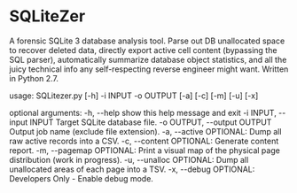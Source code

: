 SQLiteZer
=========

A forensic SQLite 3 database analysis tool. Parse out DB unallocated space to recover deleted data, directly export active cell content (bypassing the SQL parser), automatically summarize database object statistics, and all the juicy technical info any self-respecting reverse engineer might want. Written in Python 2.7.

usage: SQLitezer.py [-h] -i INPUT -o OUTPUT [-a] [-c] [-m] [-u] [-x]

optional arguments:
  -h, --help            show this help message and exit
  -i INPUT, --input INPUT
                        Target SQLite database file.
  -o OUTPUT, --output OUTPUT
                        Output job name (exclude file extension).
  -a, --active          OPTIONAL: Dump all raw active records into a CSV.
  -c, --content         OPTIONAL: Generate content report.
  -m, --pagemap         OPTIONAL: Print a visual map of the physical page
                        distribution (work in progress).
  -u, --unalloc         OPTIONAL: Dump all unallocated areas of each page into
                        a TSV.
  -x, --debug           OPTIONAL: Developers Only - Enable debug mode.
